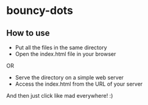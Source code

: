 # bouncy-dots

## How to use

- Put all the files in the same directory
- Open the index.html file in your browser

OR

- Serve the directory on a simple web server
- Access the index.html from the URL of your server

And then just click like mad everywhere! :)
